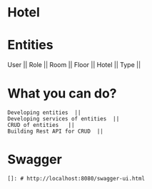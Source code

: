 # Hotel 
# Entities 
  User ||
  Role ||
  Room ||
  Floor ||
  Hotel ||
  Type ||
  


# What you can do?
    Developing entities  ||
    Developing services of entities  ||
    CRUD of entities   ||
    Building Rest API for CRUD  ||

# Swagger
    []: # http://localhost:8080/swagger-ui.html
    
